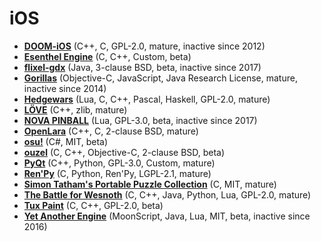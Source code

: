 [comment]: # (autogenerated content, do not edit)
# iOS

- **[DOOM-iOS](../doom-ios.md)** (C++, C, GPL-2.0, mature, inactive since 2012)
- **[Esenthel Engine](../esenthel_engine.md)** (C, C++, Custom, beta)
- **[flixel-gdx](../flixel-gdx.md)** (Java, 3-clause BSD, beta, inactive since 2017)
- **[Gorillas](../gorillas.md)** (Objective-C, JavaScript, Java Research License, mature, inactive since 2014)
- **[Hedgewars](../hedgewars.md)** (Lua, C, C++, Pascal, Haskell, GPL-2.0, mature)
- **[LÖVE](../love.md)** (C++, zlib, mature)
- **[NOVA PINBALL](../nova_pinball.md)** (Lua, GPL-3.0, beta, inactive since 2017)
- **[OpenLara](../openlara.md)** (C++, C, 2-clause BSD, mature)
- **[osu!](../osu.md)** (C#, MIT, beta)
- **[ouzel](../ouzel.md)** (C, C++, Objective-C, 2-clause BSD, beta)
- **[PyQt](../pyqt.md)** (C++, Python, GPL-3.0, Custom, mature)
- **[Ren'Py](../renpy.md)** (C, Python, Ren'Py, LGPL-2.1, mature)
- **[Simon Tatham's Portable Puzzle Collection](../simon_tathams_portable_puzzle_collection.md)** (C, MIT, mature)
- **[The Battle for Wesnoth](../the_battle_for_wesnoth.md)** (C, C++, Java, Python, Lua, GPL-2.0, mature)
- **[Tux Paint](../tux_paint.md)** (C, C++, GPL-2.0, beta)
- **[Yet Another Engine](../yet_another_engine.md)** (MoonScript, Java, Lua, MIT, beta, inactive since 2016)